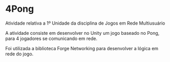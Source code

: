 # 4Pong

Atividade relativa a 1º Unidade da disciplina de Jogos em Rede Multiusuário

A atividade consiste em desenvolver no Unity um jogo baseado no Pong, para 4 jogadores se comunicando em rede.

Foi utilizada a biblioteca Forge Networking para desenvolver a lógica em rede do jogo.
